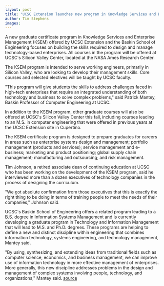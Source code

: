 ```yaml
---
layout: post
title: "UCSC Extension launches new program in Knowledge Services and Enterprise Management"
author: Tim Stephens
images:
---
```


A new graduate certificate program in Knowledge Services and Enterprise Management (KSEM) offered by UCSC Extension and the Baskin School of Engineering focuses on building the skills required to design and manage technology-based enterprises. All courses in the program will be offered at UCSC's Silicon Valley Center, located at the NASA Ames Research Center.

The KSEM program is intended to serve working engineers, primarily in Silicon Valley, who are looking to develop their management skills. Core courses and selected electives will be taught by UCSC faculty.

"This program will give students the skills to address challenges faced in high-tech enterprises that require an integrated understanding of both technology and business to solve complex problems," said Patrick Mantey, Baskin Professor of Computer Engineering at UCSC.

In addition to the KSEM program, other graduate courses will also be offered at UCSC's Silicon Valley Center this fall, including courses leading to an M.S. in computer engineering that were offered in previous years at the UCSC Extension site in Cupertino.

The KSEM certificate program is designed to prepare graduates for careers in areas such as enterprise systems design and management; portfolio management (products and services); service management and e-business; marketing and product positioning; global supply chain management; manufacturing and outsourcing; and risk management.

Tim Johnson, a retired associate dean of continuing education at UCSC who has been working on the development of the KSEM program, said he interviewed more than a dozen executives of technology companies in the process of designing the curriculum.

"We got absolute confirmation from those executives that this is exactly the right thing to be doing in terms of training people to meet the needs of their companies," Johnson said.

UCSC's Baskin School of Engineering offers a related program leading to a B.S. degree in Information Systems Management and is currently developing a graduate program in Technology and Information Management that will lead to M.S. and Ph.D. degrees. These programs are helping to define a new and distinct discipline within engineering that combines information technology, systems engineering, and technology management, Mantey said.

"By using, synthesizing, and extending ideas from traditional fields such as computer science, economics, and business management, we can improve use of information technology in more effective management of enterprises. More generally, this new discipline addresses problems in the design and management of complex systems involving people, technology, and organizations," Mantey said.
[source](http://www1.ucsc.edu/currents/06-07/09-11/09-11/morenoart%20copy.asp "Permalink to morenoart%20copy")
